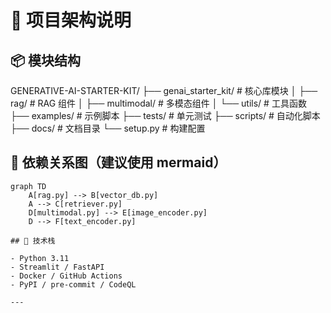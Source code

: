 # 🧠 项目架构说明

## 📦 模块结构

GENERATIVE-AI-STARTER-KIT/
├── genai_starter_kit/          # 核心库模块
│   ├── rag/                    # RAG 组件
│   ├── multimodal/            # 多模态组件
│   └── utils/                 # 工具函数
├── examples/                  # 示例脚本
├── tests/                     # 单元测试
├── scripts/                   # 自动化脚本
├── docs/                      # 文档目录
└── setup.py                   # 构建配置

## 🔗 依赖关系图（建议使用 mermaid）

```mermaid
graph TD
    A[rag.py] --> B[vector_db.py]
    A --> C[retriever.py]
    D[multimodal.py] --> E[image_encoder.py]
    D --> F[text_encoder.py]
    
## 🧩 技术栈

- Python 3.11
- Streamlit / FastAPI
- Docker / GitHub Actions
- PyPI / pre-commit / CodeQL

---

